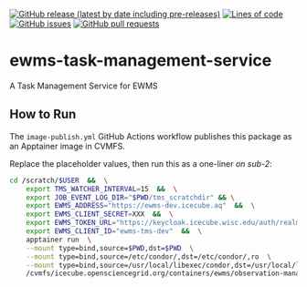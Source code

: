<!--- Top of README Badges (automated) --->
[![GitHub release (latest by date including pre-releases)](https://img.shields.io/github/v/release/Observation-Management-Service/ewms-task-management-service?include_prereleases)](https://github.com/Observation-Management-Service/ewms-task-management-service/) [![Lines of code](https://img.shields.io/tokei/lines/github/Observation-Management-Service/ewms-task-management-service)](https://github.com/Observation-Management-Service/ewms-task-management-service/) [![GitHub issues](https://img.shields.io/github/issues/Observation-Management-Service/ewms-task-management-service)](https://github.com/Observation-Management-Service/ewms-task-management-service/issues?q=is%3Aissue+sort%3Aupdated-desc+is%3Aopen) [![GitHub pull requests](https://img.shields.io/github/issues-pr/Observation-Management-Service/ewms-task-management-service)](https://github.com/Observation-Management-Service/ewms-task-management-service/pulls?q=is%3Apr+sort%3Aupdated-desc+is%3Aopen) 
<!--- End of README Badges (automated) --->

# ewms-task-management-service

A Task Management Service for EWMS

## How to Run

The `image-publish.yml` GitHub Actions workflow publishes this package as an Apptainer image in CVMFS.

Replace the placeholder values, then run this as a one-liner _on sub-2_:

```bash
cd /scratch/$USER  &&  \
    export TMS_WATCHER_INTERVAL=15  &&  \
    export JOB_EVENT_LOG_DIR="$PWD/tms_scratchdir" && \
    export EWMS_ADDRESS="https://ewms-dev.icecube.aq"  &&  \
    export EWMS_CLIENT_SECRET=XXX  &&  \
    export EWMS_TOKEN_URL="https://keycloak.icecube.wisc.edu/auth/realms/IceCube"  &&  \
    export EWMS_CLIENT_ID="ewms-tms-dev"  &&  \
    apptainer run  \
    --mount type=bind,source=$PWD,dst=$PWD  \
    --mount type=bind,source=/etc/condor/,dst=/etc/condor/,ro  \
    --mount type=bind,source=/usr/local/libexec/condor,dst=/usr/local/libexec/condor,ro   \
    /cvmfs/icecube.opensciencegrid.org/containers/ewms/observation-management-service/ewms-task-management-service\:A.B.C
```

